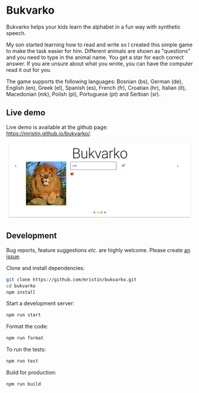 Bukvarko
========
Bukvarko helps your kids learn the alphabet in a fun way with synthetic speech.

My son started learning how to read and write so I created this simple game
to make the task easier for him. Different animals are shown as "questions" and 
you need to type in the animal name. You get a star for each correct answer. 
If you are unsure about what you wrote, you can have the computer read it out for you.

The game supports the following languages:
Bosnian (bs), German (de), English (en), Greek (el), Spanish (es), French (fr), 
Croatian (hr), Italian (it), Macedonian (mk), Polish (pl), Portuguese (pt) and 
Serbian (sr).


Live demo
---------
Live demo is available at the github page: https://mristin.github.io/bukvarko/.

![screenshot](https://raw.githubusercontent.com/mristin/bukvarko/master/screenshot.png)


Development
-----------
Bug reports, feature suggestions *etc.* are highly welcome. Please create 
[an issue](https://github.com/mristin/bukvarko/issues/new). 

Clone and install dependencies:

```bash
git clone https://github.com/mristin/bukvarko.git
cd bukvarko
npm install
```

Start a development server:

```bash
npm run start
```

Format the code:

```bash
npm run format
```

To run the tests:

```bash
npm run test
```

Build for production:

```bash
npm run build
```
